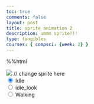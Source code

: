 ```yaml
---
toc: true
comments: false
layout: post
title: sprite animation 2
description: ummm sprite!!!
type: tangibles
courses: { compsci: {week: 2} }
---
```

%%html

<body>
    <div>
        <canvas id="spriteContainer"> <!-- Within the base div is a canvas. An HTML canvas is used only for graphics. It allows the user to access some basic functions related to the image created on the canvas (including animation) -->
            <img id="fox_sprite" src="{{site.baseurl}}/images/abtme.jpg">  // change sprite here
        </canvas>
        <div id="controls"> <!--basic radio buttons which can be used to check whether each individual animaiton works -->
            <input type="radio" name="animation" id="idle" checked>
            <label for="idle">Idle</label><br>
            <input type="radio" name="animation" id="idle_look">
            <label for="idle_look">idle_look</label><br>
            <input type="radio" name="animation" id="walking">
            <label for="walking">Walking</label><br>
        </div>
    </div>
</body>

<script>
    // start on page load
    window.addEventListener('load', function () {
        const canvas = document.getElementById('spriteContainer');
        const ctx = canvas.getContext('2d');
        const SPRITE_WIDTH = 32;  // matches sprite pixel width
        const SPRITE_HEIGHT = 32; // matches sprite pixel height
        const FRAME_LIMIT = 5;  // matches number of frames per sprite row, this code assume each row is same

        const SCALE_FACTOR = 5;  // control size of sprite on canvas
        canvas.width = SPRITE_WIDTH * SCALE_FACTOR;
        canvas.height = SPRITE_HEIGHT * SCALE_FACTOR;

        class fox {
            constructor() {
                this.image = document.getElementById("fox_sprite");
                this.x = 0;
                this.y = 0;
                this.minFrame = 0;
                this.maxFrame = FRAME_LIMIT;
                this.frameX = 0;
                this.frameY = 0;
            }

            // draw fox object
            draw(context) {
                context.drawImage(
                    this.image,
                    this.frameX * SPRITE_WIDTH,
                    this.frameY * SPRITE_HEIGHT,
                    SPRITE_WIDTH,
                    SPRITE_HEIGHT,
                    this.x,
                    this.y,
                    canvas.width,
                    canvas.height
                );
            }

            // update frameX of object
            update() {
                if (this.frameX < this.maxFrame) {
                    this.frameX++;
                } else {
                    this.frameX = 0;
                }
            }
        }

        // fox object
        const fox = new Fox();

        // update frameY of Fox object, action from idle, bark, walk radio control
        const controls = document.getElementById('controls');
        controls.addEventListener('click', function (event) {
            if (event.target.tagName === 'INPUT') {
                const selectedAnimation = event.target.id;
                switch (selectedAnimation) {
                    case 'idle':
                        fox.frameY = 0;
                        break;
                    case 'idle_look':
                        fox.frameY = 1;
                        break;
                    case 'walking':
                        fox.frameY = 2;
                        break;
                    default:
                        break;
                }
            }
        });

        // Animation recursive control function
        function animate() {
            // Clears the canvas to remove the previous frame.
            ctx.clearRect(0, 0, canvas.width, canvas.height);

            // Draws the current frame of the sprite.
            fox.draw(ctx);

            // Updates the `frameX` property to prepare for the next frame in the sprite sheet.
            fox.update();

            // Uses `requestAnimationFrame` to synchronize the animation loop with the display's refresh rate,
            // ensuring smooth visuals.
            requestAnimationFrame(animate);
        }

        // run 1st animate
        animate();
    });
</script>